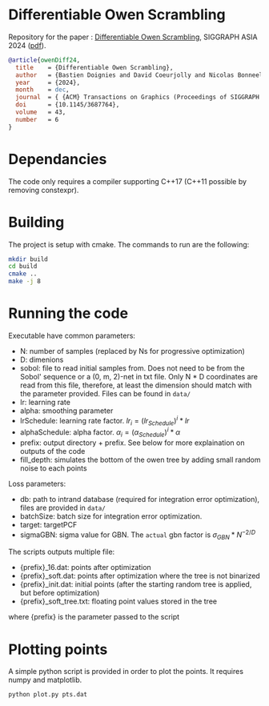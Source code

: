 # Differentiable Owen Scrambling 

Repository for the paper : [Differentiable Owen Scrambling](https://dl.acm.org/doi/10.1145/3687764), SIGGRAPH ASIA 2024 ([pdf](https://perso.liris.cnrs.fr/david.coeurjolly/publication/owen-diff-24/owen-diff-24.pdf)).

``` bibtex
@article{owenDiff24,
  title    = {Differentiable Owen Scrambling},
  author   = {Bastien Doignies and David Coeurjolly and Nicolas Bonneel and  Julie Digne and Jean-Claude Iehl and Victor Ostromoukhov},
  year     = {2024},
  month    = dec,
  journal  = { {ACM} Transactions on Graphics (Proceedings of SIGGRAPH Asia)},
  doi      = {10.1145/3687764},
  volume   = 43,
  number   = 6
}
```

# Dependancies

The code only requires a compiler supporting C++17 (C++11 possible by removing constexpr).

# Building

The project is setup with cmake. The commands to run are the following: 

``` bash
mkdir build
cd build
cmake ..
make -j 8 
```

# Running the code 

Executable have common parameters:

* N: number of samples (replaced by Ns for progressive optimization)
* D: dimenions
* sobol: file to read initial samples from. Does not need to be from the Sobol' sequence or a (0, m, 2)-net in txt file. Only N * D coordinates are read from this file, therefore, at least the dimension should match with the parameter provided. Files can be found in `data/` 
* lr: learning rate
* alpha: smoothing parameter
* lrSchedule: learning rate factor. $lr_{i} = (lr_{Schedule})^{i} * lr$
* alphaSchedule: alpha factor. $\alpha_{i} = (\alpha_{Schedule})^{i} * \alpha$
* prefix: output directory + prefix. See below for more explaination on outputs of the code
* fill_depth: simulates the bottom of the owen tree by adding small random noise to each points

Loss parameters:

* db: path to intrand database (required for integration error optimization), files are provided in `data/`
* batchSize: batch size for integration error optimization. 
* target: targetPCF
* sigmaGBN: sigma value for GBN. The `actual` gbn factor is $\sigma_{GBN} * N^{-2/D}$

The scripts outputs multiple file:

* {prefix}_16.dat: points after optimization
* {prefix}_soft.dat: points after optimization where the tree is not binarized
* {prefix}_init.dat: initial points (after the starting random tree is applied, but before optimization)
* {prefix}_soft_tree.txt: floating point values stored in the tree

where {prefix} is the parameter passed to the script

# Plotting points 

A simple python script is provided in order to plot the points. It requires numpy and matplotlib. 

`python plot.py pts.dat`
